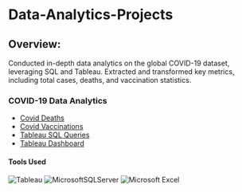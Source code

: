 # Data-Analytics-Projects

## Overview:
Conducted in-depth data analytics on the global COVID-19 dataset, leveraging SQL and Tableau. Extracted and transformed key metrics, including total cases, deaths, and vaccination statistics.

### COVID-19 Data Analytics

- [Covid Deaths](https://github.com/Harshal210703/Data-Analytics-Projects/blob/main/CovidDeaths.sql)
- [Covid Vaccinations](https://github.com/Harshal210703/Data-Analytics-Projects/blob/main/CovidVaccinations.sql)
- [Tableau SQL Queries](https://github.com/Harshal210703/Data-Analytics-Projects/blob/main/Tableau%20COVID%20Project%20SQL%20Queries.sql)
- [Tableau Dashboard](https://public.tableau.com/views/COVID-19DataAnalyticsProject_17065527038670/Dashboard1?:language=en-US&publish=yes&:display_count=n&:origin=viz_share_link)

#### Tools Used 
<p align="left">
<img src="https://img.shields.io/badge/Tableau-E97627?style=for-the-badge&logo=Tableau&logoColor=white" alt="Tableau"/ />
<img src="https://img.shields.io/badge/Microsoft%20SQL%20Server-CC2927?style=for-the-badge&logo=microsoft%20sql%20server&logoColor=white" alt="MicrosoftSQLServer"/ />
<img src="https://img.shields.io/badge/Microsoft_Excel-217346?style=for-the-badge&logo=microsoft-excel&logoColor=white" alt="Microsoft Excel"/ />
</p>
